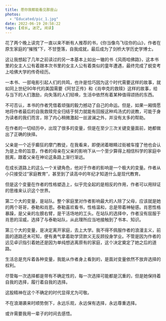```yaml
---
title: 愿你我都能看见那座山
photos:
  - "Educated/pic_1.jpg"
date: 2022-06-19 20:58:22
tags: [成长, 迷茫, 阅读]
---
```


花了两个晚上读完了一直以来不断有人推荐的书，《你当像鸟飞往你的山》，作者在原生家庭的“摧残”下，不甘堕落，自我成就，最后成为了剑桥大学历史学博士。

<!-- more -->

这让我想起了几年之前读过的另一本基本上如出一辙的书《风雨哈佛路》，这本书里的女主人公有着跟本次书里的女主人公有着类似的童年遭遇，最终完成了蜕变考上哈佛大学的传奇经历。

一本书、一部电影引起人们的共鸣，也许是恰巧因为这个时代需要这样的故事，就如同上世纪90年代的美国需要《阿甘正传》和《肖申克的救赎》这样的故事，给与当下的人们激励，向失落的人们轻唤，生活中依然有着某种值得颂扬的东西。

不可否认，本书的作者凭借着顽强的毅力撼动了自己的命运。但是，如果一厢情愿地将作者最后的自我救赎完全归结于努力就能有回报这种鸡汤式的说教，可能于身为读者的我们而言，除了内心稍微激起一丝波澜之外，并没有太多的帮助。

在作者的一切经历中，出现了很多的变量，但是在至少三次关键变量面前，她都做出了正确的抉择。

父亲是一个近乎癫狂的摩门教徒，在我看来，即便闭着眼睛过街被车撞了他也会认为是上帝的旨意，作者的母亲在父亲的影响下从一个至少算得上相信科学的家庭中脱离，跟着父亲在神论这条路上渐行渐远。

在成长道路上的这么一个关键角色，他对于作者的影响是一个极大的变量。作者从小只接受过“家庭教育”，甚至到了读高中的年纪才知道什么是现代教育。

但是这个变量在作者的性格塑造上，似乎完全起的是相反的作用，作者可以用辩证的思维来认识这个世界。

第二个大的变量，是站队。整个家庭里对作者影响最大的人除了父母，应该就是她的两个哥哥，泰勒和肖恩。泰勒喜欢看书，性格温和，总是带着神秘感。肖恩性格暴躁，是父亲的左膀右臂，是干活场地的工头。在站队的选择中，作者没有屈服于肖恩的淫威，选择了与泰勒站队，从此理所应当地接触到了书本、知识。

第三个大的变量，是决定离开家庭，去上大学。我不得不佩服作者的浪漫主义，前面的道路还未可知，便有勇气拿着助学贷款义无反顾投身学业。不管是因为作者的远见卓识指引着她还是因为单纯想逃离原有的家庭，这个决定奠定了她之后的道路。

生活总是充斥着各种变量，我能从作者身上看到的，是面对变量依然不放弃选择的权利。

尽管每一次选择都是带有不确定性的，每一次选择可能都是沉重的，但是她保持着自我的选择，履行着自我的选择。

这股精神在这个不确定的时代显得尤为可敬。

不在浪潮袭来时顺势倒下，永远乐观，永远保有选择，永远尊重选择。

或许需要我用一辈子的时间去感悟。
